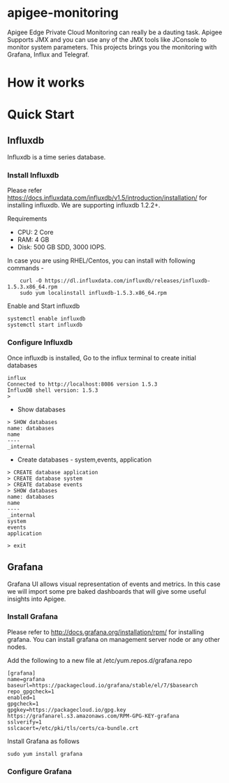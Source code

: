 # apigee-monitoring
Apigee Edge Private Cloud Monitoring can really be a dauting task. Apigee Supports JMX and you can use any of the JMX tools like JConsole to monitor system parameters. This projects brings you the monitoring with Grafana, Influx and Telegraf. 


# How it works



# Quick Start

## Influxdb
Influxdb is a time series database. 

### Install Influxdb
Please refer https://docs.influxdata.com/influxdb/v1.5/introduction/installation/  for installing influxdb. We are supporting influxdb 1.2.2+.

Requirements
- CPU: 2 Core
- RAM: 4 GB
- Disk: 500 GB SDD, 3000 IOPS.

In case you are using RHEL/Centos, you can install with following commands -

```
    curl -O https://dl.influxdata.com/influxdb/releases/influxdb-1.5.3.x86_64.rpm
    sudo yum localinstall influxdb-1.5.3.x86_64.rpm
```

Enable and Start influxdb

```
systemctl enable influxdb
systemctl start influxdb
```

### Configure Influxdb

Once influxdb is installed, Go to the influx terminal to create initial databases

```
influx
Connected to http://localhost:8086 version 1.5.3
InfluxDB shell version: 1.5.3
> 
```
- Show databases
```
> SHOW databases
name: databases
name
----
_internal

```
- Create databases - system,events, application
```
> CREATE database application
> CREATE database system
> CREATE database events
> SHOW databases
name: databases
name
----
_internal
system
events
application

> exit
```

## Grafana

Grafana UI allows visual representation of events and metrics. In this case we will import some pre baked dashboards that will give some useful insights into Apigee.


### Install Grafana

Please refer to http://docs.grafana.org/installation/rpm/  for installing grafana. 
You can install grafana on management server node or any other nodes.

Add the following to a new file at /etc/yum.repos.d/grafana.repo

```
[grafana]
name=grafana
baseurl=https://packagecloud.io/grafana/stable/el/7/$basearch
repo_gpgcheck=1
enabled=1
gpgcheck=1
gpgkey=https://packagecloud.io/gpg.key https://grafanarel.s3.amazonaws.com/RPM-GPG-KEY-grafana
sslverify=1
sslcacert=/etc/pki/tls/certs/ca-bundle.crt

```

Install Grafana as follows

```
sudo yum install grafana
```

### Configure Grafana



